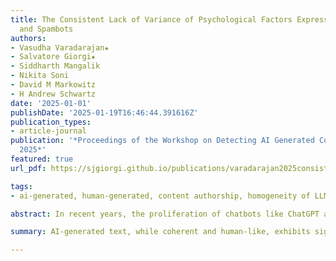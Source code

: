 ```yaml
---
title: The Consistent Lack of Variance of Psychological Factors Expressed by LLMs
  and Spambots
authors:
- Vasudha Varadarajan★
- Salvatore Giorgi★
- Siddharth Mangalik
- Nikita Soni
- David M Markowitz
- H Andrew Schwartz
date: '2025-01-01'
publishDate: '2025-01-19T16:46:44.391616Z'
publication_types:
- article-journal
publication: '*Proceedings of the Workshop on Detecting AI Generated Content at COLING
  2025*'
featured: true
url_pdf: https://sjgiorgi.github.io/publications/varadarajan2025consistent.pdf

tags:
- ai-generated, human-generated, content authorship, homogeneity of LLM text

abstract: In recent years, the proliferation of chatbots like ChatGPT and Claude has led to an increasing volume of AI-generated text. While the text itself is convincingly coherent and human-like, the variety of expressed of human attributes may still be limited. Using theoretical individual differences, the fundamental psychological traits which distinguish people, this study reveals a distinctive characteristic of such content: AI-generations exhibit remarkably limited variation in inferrable psychological traits compared to human-authored texts. We present a review and study across multiple datasets spanning various domains. We find that AIgenerated text consistently models the authorship of an "average" human with such little variation that, on aggregate, it is clearly distinguishable from human-written texts using unsupervised methods (i.e., without using ground truth labels). Our results show that (1) fundamental human traits are able to accurately distinguish human- and machine-generated text and (2) current generation capabilities fail to capture a diverse range of human traits.

summary: AI-generated text, while coherent and human-like, exhibits significantly less variation in psychological traits compared to human-authored content, consistently modeling an "average" human personality. This limitation makes AI text distinguishable from human writing through analysis of fundamental human traits, revealing current AI's inability to capture the full spectrum of human psychological diversity.

---
```

